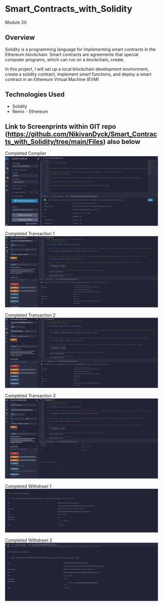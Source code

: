 # Smart_Contracts_with_Solidity
Module 20


## Overview

Solidity is a programming language for implementing smart contracts in the Ethereum blockchain. Smart contracts are agreements that special computer programs, which can run on a blockchain, create. 

In this project, I will set up a local blockchain development environment, create a solidity contract, implement smart functions, and deploy a smart contract in an Ethereum Virtual Machine (EVM)

## Technologies Used

* Solidity
* Remix - Ethereum

## Link to Screenprints within GIT repo (https://github.com/NikivanDyck/Smart_Contracts_with_Solidity/tree/main/Files) also below

Completed Complier
![compiler](https://github.com/NikivanDyck/Smart_Contracts_with_Solidity/blob/main/Files/Completed%20Complier.png)

Completed Transaction 1
![complete1](https://github.com/NikivanDyck/Smart_Contracts_with_Solidity/blob/main/Files/Completed%20Transaction%201.png)

Completed Transaction 2
![complete2](https://github.com/NikivanDyck/Smart_Contracts_with_Solidity/blob/main/Files/Completed%20Transaction%202.png)

Completed Transaction 3  
![complete3](https://github.com/NikivanDyck/Smart_Contracts_with_Solidity/blob/main/Files/Completed%20Transaction%203.png)

Completed Withdrawl 1 
![withdrawl1](https://github.com/NikivanDyck/Smart_Contracts_with_Solidity/blob/main/Files/Completed%20Last%20Withdraw%20Amount.png)

Completed Withdrawl 2 
![withdrawl1](https://github.com/NikivanDyck/Smart_Contracts_with_Solidity/blob/main/Files/Completed%20Last%20Call%20to%20Withdraw.png)



